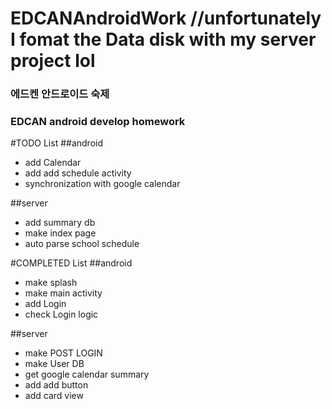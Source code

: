 # EDCANAndroidWork //unfortunately I fomat the Data disk with my server project lol
### 에드켄 안드로이드 숙제
### EDCAN android develop homework

#TODO List
##android
+ add Calendar
+ add add schedule activity
+ synchronization with google calendar

##server
+ add summary db
+ make index page
+ auto parse school schedule

#COMPLETED List
##android
+ make splash
+ make main activity
+ add Login
+ check Login logic

##server
+ make POST LOGIN
+ make User DB
+ get google calendar summary
+ add add button
+ add card view
